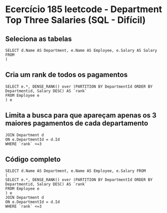 # Ecercício 185 leetcode - Department Top Three Salaries (SQL - Difícil)

## Seleciona as tabelas
```
SELECT d.Name AS Department, e.Name AS Employee, e.Salary AS Salary FROM
(
```
## Cria um rank de todos os pagamentos
```
SELECT e.*, DENSE_RANK() over (PARTITION BY DepartmentId ORDER BY Departmentid, Salary DESC) AS `rank`
FROM Employee e 
) e 
```
## Limita a busca para que apareçam apenas os 3 maiores pagamentos de cada departamento
```
JOIN Department d
ON e.DepartmentId = d.Id 
WHERE `rank` <=3
```
## Código completo
```
SELECT d.Name AS Department, e.Name AS Employee, e.Salary FROM
(
SELECT e.*, DENSE_RANK() over (PARTITION BY DepartmentId ORDER BY Departmentid, Salary DESC) AS `rank`
FROM Employee e
) e
JOIN Department d
ON e.DepartmentId = d.Id 
WHERE `rank` <=3
```
